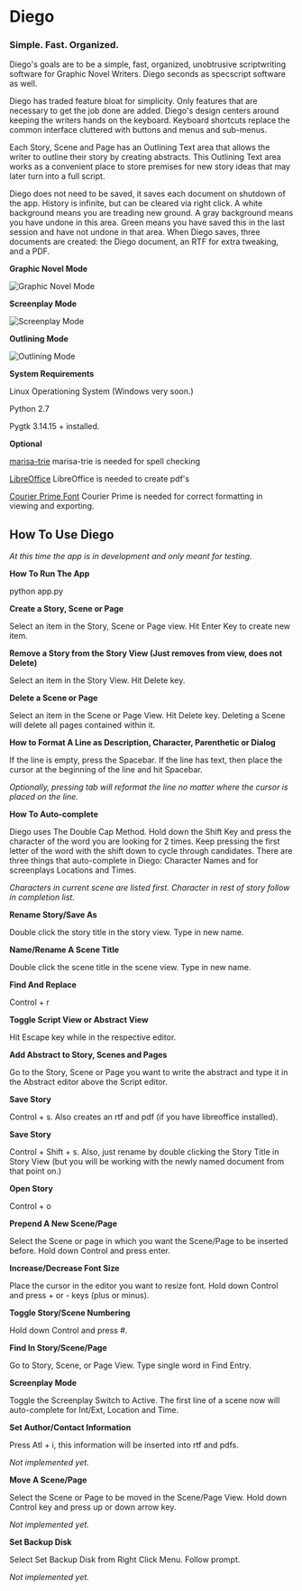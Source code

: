 # Diego

<h3>Simple. Fast. Organized.</h3>

Diego's goals are to be a simple, fast, organized, unobtrusive scriptwriting software for Graphic Novel Writers. Diego seconds as specscript software as well.

Diego has traded feature bloat for simplicity. Only features that are necessary to get the job done are added. Diego's design centers around keeping the writers hands on the keyboard. Keyboard shortcuts replace the common interface cluttered with buttons and menus and sub-menus.

Each Story, Scene and Page has an Outlining Text area that allows the writer to outline their story by creating abstracts. This Outlining Text area works as a convenient place to store premises for new story ideas that may later turn into a full script.

Diego does not need to be saved, it saves each document on shutdown of the app. History is infinite, but can be cleared via right click. A white background means you are treading new ground. A gray background means you have undone in this area. Green means you have saved this in the last session and have not undone in that area. When Diego saves, three documents are created: the Diego document, an RTF for extra tweaking, and a PDF.

<b>Graphic Novel Mode</b>

![Graphic Novel Mode](http://specscripter.com/graphicNovelMode.png "Graphic Novel Mode")

<b>Screenplay Mode</b>

![Screenplay Mode](http://specscripter.com/screenplayMode.png "Screenplay Mode")

<b>Outlining Mode</b>

![Outlining Mode](http://specscripter.com/outlineMode.png "Outlining Mode")

<b>System Requirements</b>

Linux Operationing System (Windows very soon.)

Python 2.7

Pygtk 3.14.15 + installed.

<b> Optional</b>

<p><a href="https://pypi.python.org/pypi/marisa-trie">marisa-trie</a> marisa-trie is needed for spell checking</p>

<p><a href="https://www.libreoffice.org/download/libreoffice-fresh/">LibreOffice</a> LibreOffice is needed to create pdf's</p>

<p><a href="http://quoteunquoteapps.com/courierprime/">Courier Prime Font</a> Courier Prime is needed for correct formatting in viewing and exporting.</p>

<h2>How To Use Diego</h2>
<i>At this time the app is in development and only meant for testing.</i>

<b>How To Run The App</b>

python app.py

<b>Create a Story, Scene or Page</b>

Select an item in the Story, Scene or Page view. Hit Enter Key to create new item.

<b>Remove a Story from the Story View (Just removes from view, does not Delete)</b>

Select an item in the Story View. Hit Delete key.

<b>Delete a Scene or Page</b>

Select an item in the Scene or Page View. Hit Delete key. Deleting a Scene will delete all pages contained within it.

<b>How to Format A Line as Description, Character, Parenthetic or Dialog</b>

If the line is empty, press the Spacebar. If the line has text, then place the cursor at the beginning of the line and hit Spacebar.

<i>Optionally, pressing tab will reformat the line no matter where the cursor is placed on the line.</i>

<b>How To Auto-complete</b>

Diego uses The Double Cap Method. Hold down the Shift Key and press the character of the word you are looking for 2 times. Keep pressing the first letter of the word with the shift down to cycle through candidates. There are three things that auto-complete in Diego: Character Names and for screenplays Locations and Times.

<i>Characters in current scene are listed first. Character in rest of story follow in completion list.</i>

<b>Rename Story/Save As</b>

Double click the story title in the story view. Type in new name.

<b>Name/Rename A Scene Title</b>

Double click the scene title in the scene view. Type in new name.

<b>Find And Replace</b>

Control + r

<b>Toggle Script View or Abstract View</b>

Hit Escape key while in the respective editor.

<b>Add Abstract to Story, Scenes and Pages</b>

Go to the Story, Scene or Page you want to write the abstract and type it in the Abstract editor above the Script editor.

<b>Save Story</b>

Control + s.  Also creates an rtf and pdf (if you have libreoffice installed).

<b>Save Story</b>

Control + Shift + s.  Also, just rename by double clicking the Story Title in Story View (but you will be working with the newly named document from that point on.)

<b>Open Story</b>

Control + o

<b>Prepend A New Scene/Page</b>

Select the Scene or page in which you want the Scene/Page to be inserted before.  Hold down Control and press enter.

<b>Increase/Decrease Font Size</b>

Place the cursor in the editor you want to resize font. Hold down Control and press + or - keys (plus or minus).

<b>Toggle Story/Scene Numbering</b>

Hold down Control and press #.

<b>Find In Story/Scene/Page</b>

Go to Story, Scene, or Page View. Type single word in Find Entry.

<b>Screenplay Mode</b>

Toggle the Screenplay Switch to Active. The first line of a scene now will auto-complete for Int/Ext, Location and Time.

<b>Set Author/Contact Information</b>

Press Atl + i, this information will be inserted into rtf and pdfs.

<i>Not implemented yet.</i>

<b>Move A Scene/Page</b>

Select the Scene or Page to be moved in the Scene/Page View.  Hold down Control key and press up or down arrow key.

<i>Not implemented yet.</i>

<b>Set Backup Disk</b>

Select Set Backup Disk from Right Click Menu. Follow prompt.

<i>Not implemented yet.</i>
